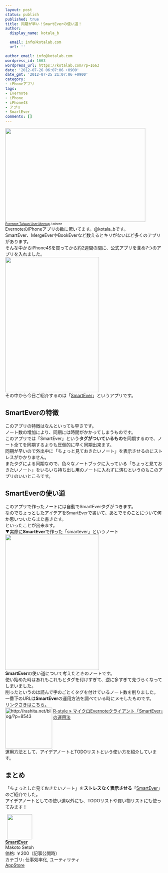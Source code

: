 ```yaml
---
layout: post
status: publish
published: true
title: 同期が早い！SmartEverの使い道！
author:
  display_name: kotala_b

  email: info@kotalab.com
  url: ''

author_email: info@kotalab.com
wordpress_id: 1663
wordpress_url: https://kotalab.com/?p=1663
date: '2012-07-26 06:07:06 +0900'
date_gmt: '2012-07-25 21:07:06 +0900'
category:
- iPhoneアプリ
tags:
- Evernote
- iPhone
- iPhone4S
- アプリ
- SmartEver
comments: []
---
```

<p><a href="https://kotalab.com/wp-content/uploads/smartever_120726.jpg" target="_blank"><img src="https://kotalab.com/wp-content/uploads/smartever_120726.jpg" alt="" title="smartever_120726" width="448" height="299" class="alignnone size-full wp-image-1677" /></a><br />
<span style="font-size:10px;"><a href="http://www.flickr.com/photos/othree/6353586689/" target="_blank">Evernote Taiwan User Meetup</a> / othree</span><br />
EvernoteのiPhoneアプリの数に驚いてます。@kotala_bです。<br />
SmartEver、MergeEverやBookEverなど数えるとキリがないほど多くのアプリがあります。<br />
そんな中からiPhone4Sを買ってから約2週間の間に、公式アプリを含め7つのアプリを入れました。<br />
<a href="https://kotalab.com/wp-content/uploads/smartever_120726_02.png" target="_blank"><img src="https://kotalab.com/wp-content/uploads/smartever_120726_02.png" alt="" title="smartever_120726_02" width="300" height="431" class="alignnone size-full wp-image-1664" /></a><br />
その中から今日ご紹介するのは「<a href="https://itunes.apple.com/jp/app/smartever/id493990103?mt=8&uo=4&at=10l4yU" rel="nofollow" target="_blank">SmartEver</a>」というアプリです。<br />
<!--more--></p>
<h2>SmartEverの特徴</h2>
<p>このアプリの特徴はなんといっても早さです。<br />
ノート数の増加により、同期には時間がかかってしまうものです。<br />
このアプリでは「SmartEver」という<strong>タグがついているもの</strong>を同期するので、ノート全てを同期するよりも圧倒的に早く同期出来ます。<br />
同期が早いので外出中に「ちょっと見ておきたいノート」を表示させるのにストレスがかかりません。<br />
またタグによる同期なので、色々なノートブックに入っている「ちょっと見ておきたいノート」をいちいち持ち出し用のノートに入れずに済むというのもこのアプリのいいところです。</p>
<h2>SmartEverの使い道</h2>
<p>このアプリで作ったノートには自動でSmartEverタグがつきます。<br />
なのでちょっとしたアイデアをSmartEverで書いて、あとでそのことについて何か思いついたらまた書きたす。<br />
といったことが出来ます。<br />
▼実際に<strong>SmartEver</strong>で作った「smartever」というノート<br />
<a href="https://kotalab.com/wp-content/uploads/smartever_120726_01.png" target="_blank"><img src="https://kotalab.com/wp-content/uploads/smartever_120726_01.png" alt="" title="smartever_120726_01" width="300" height="432" class="alignnone size-full wp-image-1665" /></a><br />
<strong>SmartEver</strong>の使い道について考えたときのノートです。<br />
使い始めた時はあれもこれもとタグを付けすぎて、逆に多すぎて見づらくなってしまいました。<br />
削ったというのは読んで字のごとくタグを付けているノート数を削りました。<br />
一番下のURLは<strong>SmartEver</strong>の運用方法を調べている時にメモしたものです。<br />
リンクさきはこちら。<br />
<a href="http://rashita.net/blog/?p=8543" target="_blank"><img src="http://capture.heartrails.com/150x130?http://rashita.net/blog/?p=8543" alt="http://rashita.net/blog/?p=8543" width="150" height="130" align="left" /></a><a href="http://rashita.net/blog/?p=8543" target="_blank">R-style &raquo; マイクロEvernoteクライアント「SmartEver」の運用法</a><br style="clear:both;" />運用方法として、アイデアノートとTODOリストという使い方を紹介しています。</p>
<h2>まとめ</h2>
<p>「ちょっとした見ておきたいノート」を<strong>ストレスなく表示させる</strong>「<a href="https://itunes.apple.com/jp/app/smartever/id493990103?mt=8&uo=4&at=10l4yU" rel="nofollow" target="_blank">SmartEver</a>」のご紹介でした。<br />
アイデアノートとしての使い道以外にも、TODOリストや買い物リストにも使ってみます！</p>
<div class="applink">
<div class="applinkimg"><a href="https://itunes.apple.com/jp/app/smartever/id493990103?mt=8&uo=4&at=10l4yU" rel="nofollow" target="_blank"><img hspace="6" src="http://a721.phobos.apple.com/us/r30/Purple4/v4/6e/e5/2c/6ee52c1c-a12f-17c3-c9c1-41e862d17bd3/mzl.ehjafxcg.png" width="80" /></a></div>
<div class="applinktext">
<div class="applinktitle"><strong><a href="https://itunes.apple.com/jp/app/smartever/id493990103?mt=8&uo=4&at=10l4yU" rel="nofollow" target="_blank">SmartEver</a></strong></div>
<div class="applinkinfo">Makoto Setoh</div>
<div class="applinkinfo">価格: ￥200（記事公開時）</div>
<div class="applinkinfo">カテゴリ: 仕事効率化, ユーティリティ</div>
</div>
<div class="clear"></div>
<div class="appstorelink"><a href="https://itunes.apple.com/jp/app/smartever/id493990103?mt=8&uo=4&at=10l4yU" rel="nofollow" target="_blank">AppStore</a></div>
</div>
